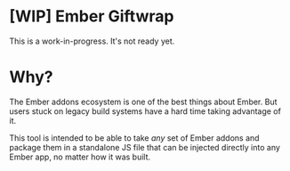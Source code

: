 # [WIP] Ember Giftwrap

This is a work-in-progress. It's not ready yet.

# Why?

The Ember addons ecosystem is one of the best things about Ember. But
users stuck on legacy build systems have a hard time taking advantage
of it.

This tool is intended to be able to take *any* set of Ember addons and
package them in a standalone JS file that can be injected directly
into any Ember app, no matter how it was built.



